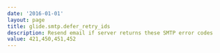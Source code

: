 ```yaml
---
date: '2016-01-01'
layout: page
title: glide.smtp.defer_retry_ids
description: Resend email if server returns these SMTP error codes 
value: 421,450,451,452
---
```

